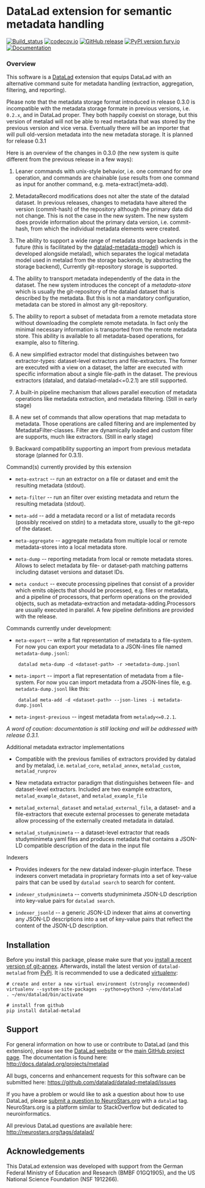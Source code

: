 # DataLad extension for semantic metadata handling

[![Build_status](https://ci.appveyor.com/api/projects/status/hlwg6yi008mbmr1m?svg=true)](https://ci.appveyor.com/project/mih/datalad-metalad) [![codecov.io](https://codecov.io/github/datalad/datalad-metalad/coverage.svg?branch=master)](https://codecov.io/github/datalad/datalad-metalad?branch=master) [![GitHub release](https://img.shields.io/github/release/datalad/datalad-metalad.svg)](https://GitHub.com/datalad/datalad-metalad/releases/) [![PyPI version fury.io](https://badge.fury.io/py/datalad-metalad.svg)](https://pypi.python.org/pypi/datalad-metalad/) [![Documentation](https://readthedocs.org/projects/datalad-metalad/badge/?version=latest)](http://docs.datalad.org/projects/metalad/en/latest)


### Overview

This software is a [DataLad](http://datalad.org) extension that equips DataLad
with an alternative command suite for metadata handling (extraction, aggregation,
filtering, and reporting).

Please note that the metadata storage format introduced in release 0.3.0 is incompatible
with the metadata storage formate in previous versions, i.e. `0.2.x`, and in DataLad
proper. They both happily coexist on storage, but this version of metalad will not
be able to read metadata that was stored by the previous version and vice versa.
Eventually there will be an importer that will pull old-version metadata into
the new metadata storage. It is planned for release 0.3.1

Here is an overview of the changes in 0.3.0 (the new system is quite
different from the previous release in a few ways):

1. Leaner commands with unix-style behavior, i.e. one command for one operation, and commands are chainable (use results from one command as input for another command, e.g. meta-extract|meta-add).

2. MetadataRecord modifications does not alter the state of the datalad dataset. In previous releases, changes to metadata have altered the version (commit-hash) of the repository although the primary data did not change. This is not the case in the new system. The new system does provide information about the primary data version, i.e. commit-hash, from which the individual metadata elements were created.

3. The ability to support a wide range of metadata storage backends in the future (this is facilitated by the [datalad-metadata-model](https://github.com/datalad/metadata-model)) which is developed alongside metalad), which separates the logical metadata model used in metalad from the storage backends, by abstracting the storage backend), Currently git-repository storage is supported.

4. The ability to transport metadata independently of the data in the dataset. The new system introduces the concept of a *metadata-store* which is usually the git-repository of the datalad dataset that is described by the metadata. But this is not a mandatory configuration, metadata can be stored in almost any git-repository.

5. The ability to report a subset of metadata from a remote metadata store without downloading the complete remote metadata. In fact only the minimal necessary information is transported from the remote metadata store. This ability is available to all metadata-based operations, for example, also to filtering.

6. A new simplified extractor model that distinguishes between two extractor-types: dataset-level extractors and file-extractors. The former are executed with a view on a dataset, the latter are executed with specific information about a single file-path in the dataset. The previous extractors (datalad, and datalad-metalad<=0.2.1) are still supported.

7. A built-in pipeline mechanism that allows parallel execution of metadata operations like metadata extraction, and metadata filtering. (Still in early stage)

8. A new set of commands that allow operations that map metadata to metadata. Those operations are called filtering and are implemented by MetadataFilter-classes. Filter are dynamically loaded and custom filter are supports, much like extractors. (Still in early stage)

9. Backward compatibility supporting an import from previous metadata storage (planned for 0.3.1).


Command(s) currently provided by this extension

- `meta-extract` -- run an extractor on a file or dataset and emit the 
resulting metadata (stdout).

- `meta-filter` -- run an filter over existing metadata and return the
resulting metadata (stdout).

- `meta-add` -- add a metadata record or a list of metadata records
(possibly received on stdin) to a metadata store, usually to the git-repo of the dataset.

- `meta-aggregate` -- aggregate metadata from multiple local or remote
metadata-stores into a local metadata store.

- `meta-dump` -- reporting metadata from local or remote metadata stores. Allows
to select metadata by file- or dataset-path matching patterns including
dataset versions and dataset IDs. 

- `meta conduct` -- execute processing pipelines that consist of a provider
which emits objects that should be processed, e.g. files or metadata, and
a pipeline of processors, that perform operations on the provided objects,
such as metadata-extraction and metadata-adding.Processors
are usually executed in parallel. A few pipeline definitions are provided
with the release.

Commands currently under development:

- `meta-export` -- write a flat representation of metadata to a file-system. For now you
  can export your metadata to a JSON-lines file named `metadata-dump.jsonl`:
    ```
     datalad meta-dump -d <dataset-path> -r >metadata-dump.jsonl
    ```

- `meta-import` -- import a flat representation of metadata from a file-system. For now you 
   can import metadata from a JSON-lines file, e.g.  `metadata-dump.jsonl` like this:
    ```
     datalad meta-add -d <dataset-path> --json-lines -i metadata-dump.jsonl
    ```

- `meta-ingest-previous` -- ingest metadata from `metalady<=0.2.1`.


*A word of caution: documentation is still lacking and will be addressed with release 0.3.1.*


Additional metadata extractor implementations

- Compatible with the previous families of extractors provided by datalad
and by metalad, i.e. `metalad_core`, `metalad_annex`, `metalad_custom`, `metalad_runprov`
 
- New metadata extractor paradigm that distinguishes between file- and
dataset-level extractors. Included are two example extractors, `metalad_example_dataset`, 
and `metalad_example_file`

- `metalad_external_dataset` and `metalad_external_file`, a dataset- and a
file-extractors that execute external processes to generate metadata allow
processing of the externally created metadata in datalad.

- `metalad_studyminimeta` -- a dataset-level extractor that reads studyminimeta yaml
files and produces metadata that contains a JSON-LD compatible description of the 
data in the input file



Indexers

- Provides indexers for the new datalad indexer-plugin interface. These indexers
convert metadata in proprietary formats into a set of key-value pairs that can
be used by `datalad search` to search for content.

- `indexer_studyminimeta` -- converts studyminimeta JSON-LD description into
key-value pairs for `datalad search`.

- `indexer_jsonld` -- a generic JSON-LD indexer that aims at converting any 
JSON-LD descriptions into a set of key-value pairs that reflect the content of the
JSON-LD description.


## Installation

Before you install this package, please make sure that you [install a recent
version of git-annex](https://git-annex.branchable.com/install).  Afterwards,
install the latest version of `datalad-metalad` from
[PyPi](https://pypi.org/project/datalad-metalad). It is recommended to use
a dedicated [virtualenv](https://virtualenv.pypa.io):

    # create and enter a new virtual environment (strongly recommended)
    virtualenv --system-site-packages --python=python3 ~/env/datalad
    . ~/env/datalad/bin/activate

    # install from github
    pip install datalad-metalad


## Support

For general information on how to use or contribute to DataLad (and this
extension), please see the [DataLad website](http://datalad.org) or the
[main GitHub project page](http://datalad.org). The documentation is found
here: http://docs.datalad.org/projects/metalad

All bugs, concerns and enhancement requests for this software can be submitted here:
https://github.com/datalad/datalad-metalad/issues

If you have a problem or would like to ask a question about how to use DataLad,
please [submit a question to
NeuroStars.org](https://neurostars.org/tags/datalad) with a ``datalad`` tag.
NeuroStars.org is a platform similar to StackOverflow but dedicated to
neuroinformatics.

All previous DataLad questions are available here:
http://neurostars.org/tags/datalad/

## Acknowledgements

This DataLad extension was developed with support from the German Federal
Ministry of Education and Research (BMBF 01GQ1905), and the US National Science
Foundation (NSF 1912266).
